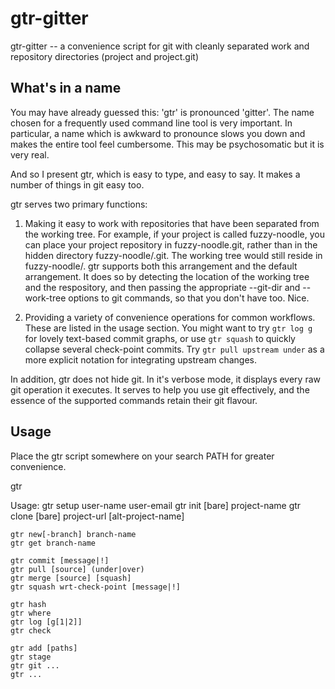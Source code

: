 gtr-gitter
==========

gtr-gitter -- a convenience script for git with cleanly separated work and repository directories (project and project.git)


What's in a name
----------------

You may have already guessed this: 'gtr' is pronounced 'gitter'.  The name chosen for a frequently used command line tool is very important.  In particular, a name which is awkward to pronounce slows you down and makes the entire tool feel cumbersome.  This may be psychosomatic but it is very real.

And so I present gtr, which is easy to type, and easy to say.  It makes a number of things in git easy too.

gtr serves two primary functions:

  1. Making it easy to work with repositories that have been separated from the working tree.  For example, if your project is called fuzzy-noodle, you can place your project repository in fuzzy-noodle.git, rather than in the hidden directory fuzzy-noodle/.git.  The working tree would still reside in fuzzy-noodle/.  gtr supports both this arrangement and the default arrangement.  It does so by detecting the location of the working tree and the respository, and then passing the appropriate --git-dir and --work-tree options to git commands, so that you don't have too.  Nice.

  2. Providing a variety of convenience operations for common workflows.  These are listed in the usage section.  You might want to try `gtr log g` for lovely text-based commit graphs, or use `gtr squash` to quickly collapse several check-point commits.  Try `gtr pull upstream under` as a more explicit notation for integrating upstream changes.

In addition, gtr does not hide git.  In it's verbose mode, it displays every raw git operation it executes.  It serves to help you use git effectively, and the essence of the supported commands retain their git flavour.


Usage
-----

Place the gtr script somewhere on your search PATH for greater convenience.

gtr 

Usage:
    gtr setup user-name user-email
    gtr init [bare] project-name
    gtr clone [bare] project-url [alt-project-name]

    gtr new[-branch] branch-name
    gtr get branch-name

    gtr commit [message|!]
    gtr pull [source] (under|over)
    gtr merge [source] [squash]
    gtr squash wrt-check-point [message|!]

    gtr hash
    gtr where
    gtr log [g[1|2]]
    gtr check

    gtr add [paths]
    gtr stage
    gtr git ...
    gtr ...


